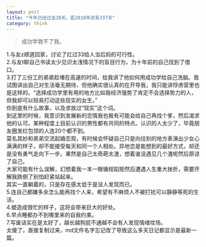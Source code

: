 ```yaml
---
layout: post
title: "今年已经过去28天，距2018年还有337天"
category: think
---
```


> 成功学救不了我。  

1.与友z顺道回家，讨论了扛过33给人当后妈的可行性。  
2.与友t聊自己书读太少见识太浅情况下的盲目行为，为十年前的自己找到了借口。  
3.打了三份工的弟弟趁堵在高速的时间，给我讲了他如何用成功学给自己洗脑。我试图讲出自己对生活毫无期待，但他确实很认真的在开导我，我只能讲俘虏营里也是这样的。“选择成功学里有用的地方比如我经济强势了肯定不会选择势力的人，但我却可以轻易打动这些现实的女生。”  
你到底有什么故事，以及求放过“现实”这个词。  
到这里的时候，我意识到发展新的恋情我也极有可能会给自己再找个爹，然后渴求他的认可。某种程度上目前认识的男性都有共同的特点。认识的人太少了，毕竟朋友圈发红包领的人连20个都不到。  
莫名其妙和弟弟交流起婚恋观，有时候会怀疑自己只是向往别的地方表演出少女心满满的样子，却不能接受每天和同一个人相处。异地恋是能想到的最好方式，却还是没有勇气走向下一步。果然是自己太奇葩太渣，想着谁没遇见几个渣呢然后原谅了自己。  
大家可能有什么误解，幻想着我一本一眼循规蹈矩然后遭遇人生重大挫折，需要开解我跌倒了别怕赶紧站起来。  
其实一直躺着的，只是存在感太低于是没人发现而已。  
5.连自己都嫌多余怎么能再找个人来，希望有不麻烦人不被打扰可以静静等死的生活。  
4.塑造成很忙的样子，这将会带来巨大的好处。  
6.早点睡都办不到哪里来的自我约束。  
7.写废话实在是太好了，越长越狗屁不通越不会有人发现情绪坟场。  
太傻了，直接复制过来，md文件名字忘记改了导致这么多天日记都显示是最新一篇。  

